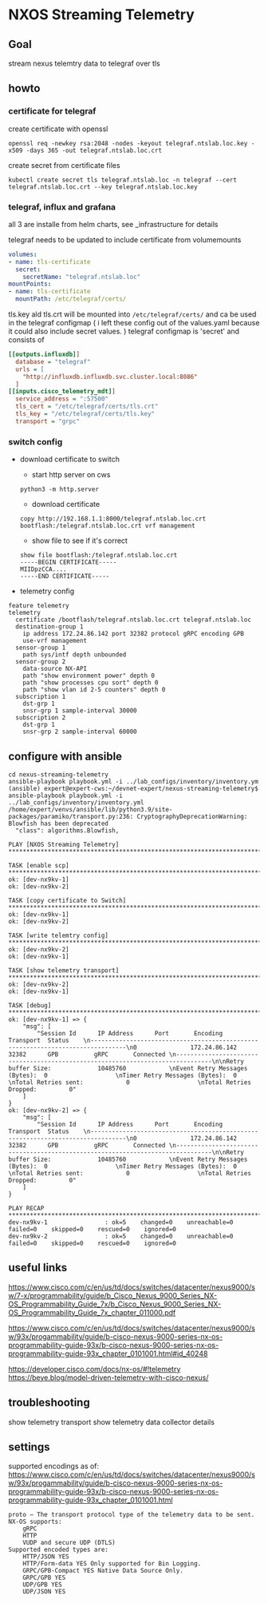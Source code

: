 # NXOS Streaming Telemetry
## Goal
stream nexus telemtry data to telegraf over tls
## howto
### certificate for telegraf
create certificate with openssl
```
openssl req -newkey rsa:2048 -nodes -keyout telegraf.ntslab.loc.key -x509 -days 365 -out telegraf.ntslab.loc.crt
```
create secret from certificate files
```
kubectl create secret tls telegraf.ntslab.loc -n telegraf --cert telegraf.ntslab.loc.crt --key telegraf.ntslab.loc.key
```
### telegraf, influx and grafana
all 3 are installe from helm charts, see _infrastructure for details

telegraf needs to be updated to include certificate from volumemounts
```yaml
volumes:
- name: tls-certificate
  secret:
    secretName: "telegraf.ntslab.loc"
mountPoints:
- name: tls-certificate
  mountPath: /etc/telegraf/certs/
```

tls.key ald tls.crt will be mounted into `/etc/telegraf/certs/` and ca be used in the telegraf configmap
( i left these config out of the values.yaml because it could also include secret values. )
telegraf configmap is 'secret' and consists of
```ini
[[outputs.influxdb]]
  database = "telegraf"
  urls = [
    "http://influxdb.influxdb.svc.cluster.local:8086"
  ]
[[inputs.cisco_telemetry_mdt]]
  service_address = ":57500"
  tls_cert = "/etc/telegraf/certs/tls.crt"
  tls_key = "/etc/telegraf/certs/tls.key"
  transport = "grpc"
```


### switch config
* download certificate to switch
    * start http server on cws
    ```
    python3 -m http.server
    ```
    * download certificate
    ```
    copy http://192.168.1.1:8000/telegraf.ntslab.loc.crt bootflash:/telegraf.ntslab.loc.crt vrf management
    ```
    * show file to see if it's correct
    ```
    show file bootflash:/telegraf.ntslab.loc.crt
    -----BEGIN CERTIFICATE-----
    MIIDpzCCA....
    -----END CERTIFICATE-----
    ```

* telemetry config
```
feature telemetry
telemetry
  certificate /bootflash/telegraf.ntslab.loc.crt telegraf.ntslab.loc
  destination-group 1
    ip address 172.24.86.142 port 32382 protocol gRPC encoding GPB 
    use-vrf management
  sensor-group 1
    path sys/intf depth unbounded
  sensor-group 2
    data-source NX-API
    path "show environment power" depth 0
    path "show processes cpu sort" depth 0
    path "show vlan id 2-5 counters" depth 0
  subscription 1
    dst-grp 1
    snsr-grp 1 sample-interval 30000
  subscription 2
    dst-grp 1
    snsr-grp 2 sample-interval 60000
```
## configure with ansible
```
cd nexus-streaming-telemetry
ansible-playbook playbook.yml -i ../lab_configs/inventory/inventory.ym
(ansible) expert@expert-cws:~/devnet-expert/nexus-streaming-telemetry$ ansible-playbook playbook.yml -i ../lab_configs/inventory/inventory.yml 
/home/expert/venvs/ansible/lib/python3.9/site-packages/paramiko/transport.py:236: CryptographyDeprecationWarning: Blowfish has been deprecated
  "class": algorithms.Blowfish,

PLAY [NXOS Streaming Telemetry] **************************************************************************************************************************************************************************************************************

TASK [enable scp] ****************************************************************************************************************************************************************************************************************************
ok: [dev-nx9kv-1]
ok: [dev-nx9kv-2]

TASK [copy certificate to Switch] ************************************************************************************************************************************************************************************************************
ok: [dev-nx9kv-1]
ok: [dev-nx9kv-2]

TASK [write telemtry config] *****************************************************************************************************************************************************************************************************************
ok: [dev-nx9kv-2]
ok: [dev-nx9kv-1]

TASK [show telemetry transport] **************************************************************************************************************************************************************************************************************
ok: [dev-nx9kv-2]
ok: [dev-nx9kv-1]

TASK [debug] *********************************************************************************************************************************************************************************************************************************
ok: [dev-nx9kv-1] => {
    "msg": [
        "Session Id      IP Address      Port       Encoding     Transport  Status    \n--------------------------------------------------------------------------------\n0               172.24.86.142   32382      GPB          gRPC       Connected \n--------------------------------------------------------------------------------\n\nRetry buffer Size:             10485760            \nEvent Retry Messages (Bytes):  0                   \nTimer Retry Messages (Bytes):  0                   \nTotal Retries sent:            0                   \nTotal Retries Dropped:         0"
    ]
}
ok: [dev-nx9kv-2] => {
    "msg": [
        "Session Id      IP Address      Port       Encoding     Transport  Status    \n--------------------------------------------------------------------------------\n0               172.24.86.142   32382      GPB          gRPC       Connected \n--------------------------------------------------------------------------------\n\nRetry buffer Size:             10485760            \nEvent Retry Messages (Bytes):  0                   \nTimer Retry Messages (Bytes):  0                   \nTotal Retries sent:            0                   \nTotal Retries Dropped:         0"
    ]
}

PLAY RECAP ***********************************************************************************************************************************************************************************************************************************
dev-nx9kv-1                : ok=5    changed=0    unreachable=0    failed=0    skipped=0    rescued=0    ignored=0   
dev-nx9kv-2                : ok=5    changed=0    unreachable=0    failed=0    skipped=0    rescued=0    ignored=0
```

## useful links
https://www.cisco.com/c/en/us/td/docs/switches/datacenter/nexus9000/sw/7-x/programmability/guide/b_Cisco_Nexus_9000_Series_NX-OS_Programmability_Guide_7x/b_Cisco_Nexus_9000_Series_NX-OS_Programmability_Guide_7x_chapter_011000.pdf


https://www.cisco.com/c/en/us/td/docs/switches/datacenter/nexus9000/sw/93x/progammability/guide/b-cisco-nexus-9000-series-nx-os-programmability-guide-93x/b-cisco-nexus-9000-series-nx-os-programmability-guide-93x_chapter_0101001.html#id_40248

https://developer.cisco.com/docs/nx-os/#!telemetry
https://beye.blog/model-driven-telemetry-with-cisco-nexus/

## troubleshooting
show telemetry transport
show telemetry data collector details


## settings
supported encodings as of:
https://www.cisco.com/c/en/us/td/docs/switches/datacenter/nexus9000/sw/93x/progammability/guide/b-cisco-nexus-9000-series-nx-os-programmability-guide-93x/b-cisco-nexus-9000-series-nx-os-programmability-guide-93x_chapter_0101001.html
```
proto — The transport protocol type of the telemetry data to be sent. NX-OS supports:
    gRPC
    HTTP
    VUDP and secure UDP (DTLS)
Supported encoded types are:
    HTTP/JSON YES
    HTTP/Form-data YES Only supported for Bin Logging.
    GRPC/GPB-Compact YES Native Data Source Only.
    GRPC/GPB YES
    UDP/GPB YES
    UDP/JSON YES
```